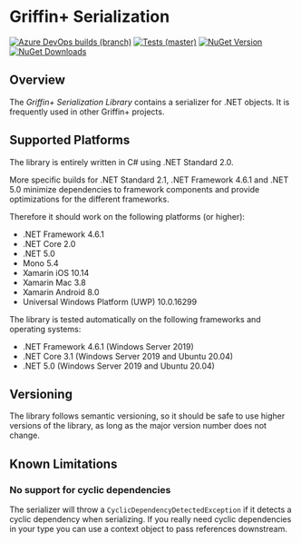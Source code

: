 # Griffin+ Serialization

[![Azure DevOps builds (branch)](https://img.shields.io/azure-devops/build/griffinplus/2f589a5e-e2ab-4c08-bee5-5356db2b2aeb/35/master?label=Build)](https://dev.azure.com/griffinplus/DotNET%20Libraries/_build/latest?definitionId=35&branchName=master)
[![Tests (master)](https://img.shields.io/azure-devops/tests/griffinplus/DotNET%20Libraries/35/master?label=Tests)](https://dev.azure.com/griffinplus/DotNET%20Libraries/_build/latest?definitionId=35&branchName=master)
[![NuGet Version](https://img.shields.io/nuget/v/GriffinPlus.Lib.Serialization.svg?label=NuGet%20Version)](https://www.nuget.org/packages/GriffinPlus.Lib.Serialization)
[![NuGet Downloads](https://img.shields.io/nuget/dt/GriffinPlus.Lib.Serialization.svg?label=NuGet%20Downloads)](https://www.nuget.org/packages/GriffinPlus.Lib.Serialization)

## Overview

The *Griffin+ Serialization Library* contains a serializer for .NET objects. It is frequently used in other Griffin+ projects.

## Supported Platforms

The library is entirely written in C# using .NET Standard 2.0.

More specific builds for .NET Standard 2.1, .NET Framework 4.6.1 and .NET 5.0 minimize dependencies to framework components and provide optimizations for the different frameworks.

Therefore it should work on the following platforms (or higher):
- .NET Framework 4.6.1
- .NET Core 2.0
- .NET 5.0
- Mono 5.4
- Xamarin iOS 10.14
- Xamarin Mac 3.8
- Xamarin Android 8.0
- Universal Windows Platform (UWP) 10.0.16299

The library is tested automatically on the following frameworks and operating systems:
- .NET Framework 4.6.1 (Windows Server 2019)
- .NET Core 3.1 (Windows Server 2019 and Ubuntu 20.04)
- .NET 5.0  (Windows Server 2019 and Ubuntu 20.04)

## Versioning

The library follows semantic versioning, so it should be safe to use higher versions of the library, as long as the major version number does not change.

## Known Limitations

### No support for cyclic dependencies

The serializer will throw a `CyclicDependencyDetectedException` if it detects a cyclic dependency when serializing. If you really need cyclic dependencies in your type you can use a context object to pass references downstream.

